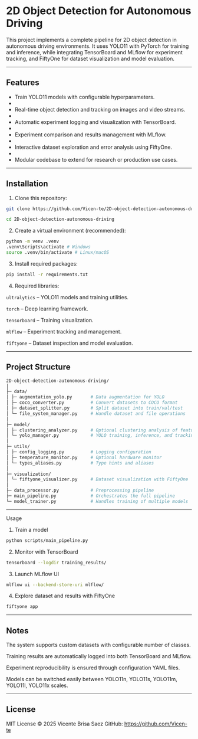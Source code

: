 # 2D Object Detection for Autonomous Driving

This project implements a complete pipeline for 2D object detection in autonomous driving environments. It uses YOLO11 with PyTorch for training and inference, while integrating TensorBoard and MLflow for experiment tracking, and FiftyOne for dataset visualization and model evaluation.

---

## Features

- Train YOLO11 models with configurable hyperparameters.
- 
- Real-time object detection and tracking on images and video streams.
- 
- Automatic experiment logging and visualization with TensorBoard.
- 
- Experiment comparison and results management with MLflow.
- 
- Interactive dataset exploration and error analysis using FiftyOne.
- 
- Modular codebase to extend for research or production use cases.

---

## Installation

1. Clone this repository:

```bash
git clone https://github.com/Vicen-te/2D-object-detection-autonomous-driving.git

cd 2D-object-detection-autonomous-driving
```

2. Create a virtual environment (recommended):

```bash
python -m venv .venv
.venv\Scripts\activate # Windows
source .venv/bin/activate # Linux/macOS
```

3. Install required packages:

```bash
pip install -r requirements.txt
```

4. Required libraries:

`ultralytics` – YOLO11 models and training utilities.

`torch` – Deep learning framework.

`tensorboard` – Training visualization.

`mlflow` – Experiment tracking and management.

`fiftyone` – Dataset inspection and model evaluation.

---


## Project Structure
```bash
2D-object-detection-autonomous-driving/
│
├─ data/
│ ├─ augmentation_yolo.py 		# Data augmentation for YOLO
│ ├─ coco_converter.py 			# Convert datasets to COCO format
│ ├─ dataset_splitter.py 		# Split dataset into train/val/test
│ └─ file_system_manager.py 	# Handle dataset and file operations
│
├─ model/
│ ├─ clustering_analyzer.py 	# Optional clustering analysis of features
│ └─ yolo_manager.py 			# YOLO training, inference, and tracking manager
│
├─ utils/
│ ├─ config_logging.py 			# Logging configuration
│ ├─ temperature_monitor.py 	# Optional hardware monitor
│ └─ types_aliases.py 			# Type hints and aliases
│
├─ visualization/
│ └─ fiftyone_visualizer.py 	# Dataset visualization with FiftyOne
│
├─ data_processor.py 			# Preprocessing pipeline
├─ main_pipeline.py 			# Orchestrates the full pipeline
└─ model_trainer.py 			# Handles training of multiple models
```

---

Usage

1. Train a model
```bash
python scripts/main_pipeline.py
```

2. Monitor with TensorBoard
```bash
tensorboard --logdir training_results/
```

3. Launch MLflow UI
```bash
mlflow ui --backend-store-uri mlflow/
```

4. Explore dataset and results with FiftyOne
```bash
fiftyone app
```

---

## Notes

The system supports custom datasets with configurable number of classes.

Training results are automatically logged into both TensorBoard and MLflow.

Experiment reproducibility is ensured through configuration YAML files.

Models can be switched easily between YOLO11n, YOLO11s, YOLO11m, YOLO11l, YOLO11x scales.

---

## License

MIT License © 2025 Vicente Brisa Saez
GitHub: https://github.com/Vicen-te